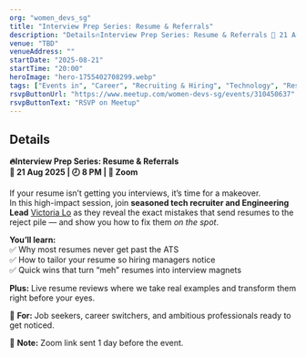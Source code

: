 ```yaml
---
org: "women_devs_sg"
title: "Interview Prep Series: Resume & Referrals"
description: "Details🔥Interview Prep Series: Resume & Referrals 📅 21 Aug 2025 | 🕗 8 PM | 📍 Zoom If your resume isn’t getting you interviews, it’s time for a makeover. In "
venue: "TBD"
venueAddress: ""
startDate: "2025-08-21"
startTime: "20:00"
heroImage: "hero-1755402708299.webp"
tags: ["Events in", "Career", "Recruiting & Hiring", "Technology", "Resume, Cover Letters, Interview Help", "Women in Technology"]
rsvpButtonUrl: "https://www.meetup.com/women-devs-sg/events/310450637"
rsvpButtonText: "RSVP on Meetup"
---
```


## Details

**🔥Interview Prep Series: Resume & Referrals**  
**📅 21 Aug 2025 | 🕗 8 PM | 📍 Zoom**

If your resume isn’t getting you interviews, it’s time for a makeover.  
In this high-impact session, join **seasoned tech recruiter and Engineering Lead** [Victoria Lo](https://www.linkedin.com/in/victoria2666/overlay/about-this-profile/) as they reveal the exact mistakes that send resumes to the reject pile — and show you how to fix them _on the spot_.

**You’ll learn:**  
✅ Why most resumes never get past the ATS  
✅ How to tailor your resume so hiring managers notice  
✅ Quick wins that turn “meh” resumes into interview magnets  

**Plus:** Live resume reviews where we take real examples and transform them right before your eyes.

🎯 **For:** Job seekers, career switchers, and ambitious professionals ready to get noticed.

📌 **Note:** Zoom link sent 1 day before the event.